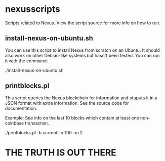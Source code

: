 # nexusscripts

Scripts related to Nexus. View the script source for more info on how to run.

## install-nexus-on-ubuntu.sh

You can use this script to install Nexus from scratch on an Ubuntu.
It should also work on other Debian-like systems but hasn't been tested.
You can run it with the command:

 ./install-nexus-on-ubuntu.sh

##  printblocks.pl

This script queries the Nexus blockchain for information and otuputs it in a JSON format with extra information.
See the source code for documentation.

Example: See info on the last 10 blocks which contain at least one non-coinbase transaction.

 ./printblocks.pl -b current -n 100 -m 2


# THE TRUTH IS OUT THERE
